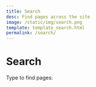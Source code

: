 ```yaml
---
title: Search
desc: Find pages across the site
image: /static/img/search.png
template: template_search.html
permalink: /search/
---
```


# Search

Type to find pages:
